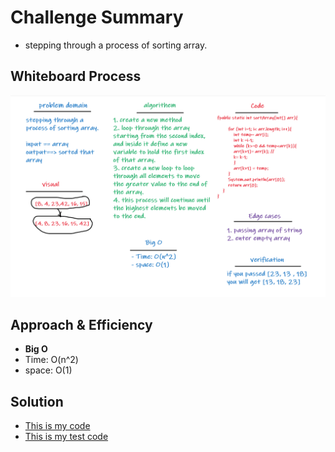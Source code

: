 # Challenge Summary
- stepping through a process of sorting array.

## Whiteboard Process
![Sorted Array](sortedArray.png)

## Approach & Efficiency
- **Big O**
- Time: O(n^2)
- space: O(1)

## Solution
- [This is my code](app\src\main\java\codeChallenge26\App.java)
- [This is my test code](app\src\test\java\codeChallenge26\AppTest.java)